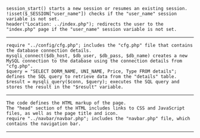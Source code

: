 <?php
session_start();
if(!isset($_SESSION["user_name"])){
  header("Location: ../index.php");
}
?>

    session_start() starts a new session or resumes an existing session.
    !isset($_SESSION["user_name"]) checks if the "user_name" session variable is not set.
    header("Location: ../index.php"); redirects the user to the "index.php" page if the "user_name" session variable is not set.
_____________________________________________________


<?php
require "../config/cfg.php";
$conn = mysqli_connect($db_host, $db_user, $db_pass, $db_name);

// query the database
$query = "SELECT DORM_NAME, UNI_NAME, Price, Type FROM details";
$result = mysqli_query($conn, $query);
?>
    require "../config/cfg.php"; includes the "cfg.php" file that contains the database connection details.
    mysqli_connect($db_host, $db_user, $db_pass, $db_name) creates a new MySQL connection to the database using the connection details from "cfg.php".
    $query = "SELECT DORM_NAME, UNI_NAME, Price, Type FROM details"; defines the SQL query to retrieve data from the "details" table.
    $result = mysqli_query($conn, $query); executes the SQL query and stores the result in the "$result" variable.

___________________________________________________________


<!DOCTYPE html>
<html lang="en" dir="ltr">

<head>
  <meta charset="utf-8">
  <meta name="viewport" content="width=device-width, initial-scale=1.0">
  <title>Santona - Dormitium</title>
  <link rel="stylesheet" href="../CSS/Hotels.css">
  <link rel="stylesheet" href="https://cdnjs.cloudflare.com/ajax/libs/OwlCarousel2/2.3.4/assets/owl.carousel.css" integrity="sha512-UTNP5BXLIptsaj5WdKFrkFov94lDx+eBvbKyoe1YAfjeRPC+gT5kyZ10kOHCfNZqEui1sxmqvodNUx3KbuYI/A==" crossorigin="anonymous"
    referrerpolicy="no-referrer" />
  <link rel="stylesheet" href="https://cdnjs.cloudflare.com/ajax/libs/OwlCarousel2/2.3.4/assets/owl.theme.default.min.css" integrity="sha512-sMXtMNL1zRzolHYKEujM2AqCLUR9F2C4/05cdbxjjLSRvMQIciEPCQZo++nk7go3BtSuK9kfa/s+a4f4i5pLkw=="
    crossorigin="anonymous" referrerpolicy="no-referrer" />
  <script src="https://code.jquery.com/jquery-1.12.4.min.js" integrity="sha256-ZosEbRLbNQzLpnKIkEdrPv7lOy9C27hHQ+Xp8a4MxAQ=" crossorigin="anonymous"></script>
  <link rel="icon" href="../dormitium-logo.png">
 
</head>

<body>

<?php
require "../navbar/navbar.php";
loadNavBar();
?>

    The code defines the HTML markup of the page.
    The "head" section of the HTML includes links to CSS and JavaScript files, as well as the page title and icon.
    require "../navbar/navbar.php"; includes the "navbar.php" file, which contains the navigation bar.
_____________________________________________________________
